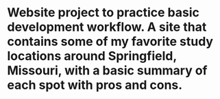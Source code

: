 # Website project to practice basic development workflow. A site that contains some of my favorite study locations around Springfield, Missouri, with a basic summary of each spot with pros and cons. 
